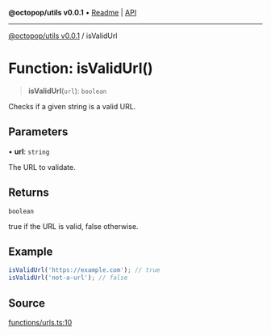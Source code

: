 **@octopop/utils v0.0.1** • [Readme](../README.md) \| [API](../globals.md)

***

[@octopop/utils v0.0.1](../README.md) / isValidUrl

# Function: isValidUrl()

> **isValidUrl**(`url`): `boolean`

Checks if a given string is a valid URL.

## Parameters

• **url**: `string`

The URL to validate.

## Returns

`boolean`

true if the URL is valid, false otherwise.

## Example

```ts
isValidUrl('https://example.com'); // true
isValidUrl('not-a-url'); // false
```

## Source

[functions/urls.ts:10](https://github.com/bucharitesh/octopop/blob/d1ccec1/packages/utils/src/functions/urls.ts#L10)
